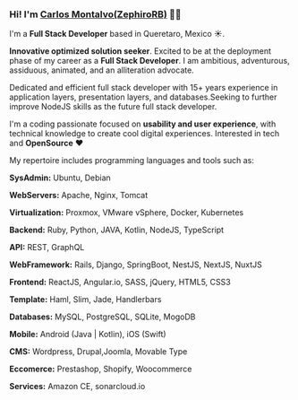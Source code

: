### Hi! I'm [Carlos Montalvo(ZephiroRB)](https://zetanova.com) 👋🏼

I'm a **Full Stack Developer** based in Queretaro, Mexico ☀️. 

**Innovative optimized solution seeker**. Excited to be at the deployment phase of my career as a **Full Stack Developer**. I am ambitious, adventurous, assiduous, animated, and an alliteration advocate.

Dedicated and efficient full stack developer with 15+ years experience in application layers, presentation layers, and databases.Seeking to further improve NodeJS skills as the future full stack developer.

I'm a coding passionate focused on **usability and user experience**,  with technical knowledge to create cool digital experiences. Interested in tech and **OpenSource** ❤️

My repertoire includes programming languages and tools such as:

**SysAdmin:** Ubuntu, Debian

**WebServers:** Apache, Nginx, Tomcat

**Virtualization:** Proxmox, VMware vSphere, Docker, Kubernetes

**Backend:** Ruby, Python, JAVA, Kotlin, NodeJS, TypeScript 

**API:** REST, GraphQL

**WebFramework:** Rails, Django, SpringBoot, NestJS, NextJS, NuxtJS

**Frontend:** ReactJS, Angular.io, SASS, jQuery, HTML5, CSS3

**Template:** Haml, Slim, Jade, Handlerbars

**Databases:** MySQL, PostgreSQL, SQLite, MogoDB

**Mobile:** Android (Java | Kotlin), iOS (Swift)

**CMS:** Wordpress, Drupal,Joomla, Movable Type

**Eccomerce:** Prestashop, Shopify, Woocommerce

**Services:** Amazon CE, sonarcloud.io

 
